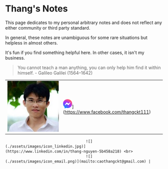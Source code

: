 # Thang's Notes


This page dedicates to my personal arbitrary notes and does not reflect any either community or third party standard. 

In general, these notes are unambiguous for some rare situations but helpless in almost others. 

It's fun if you find something helpful here. In other cases, it isn't my business.

>
> You cannot teach a man anything, you can only help him find it within himself. - Galileo Galilei (1564–1642)
>

|        |        |
|--------|--------|
![](./assets/images/my_picture3x3.jpg)| ![](./assets/images/icon_messenger.png)](https://www.facebook.com/thangckt111) <br>
                                        ![](./assets/images/icon_linkedin.jpg)](https://www.linkedin.com/in/thang-nguyen-5b458a218) <br>
                                        ![](./assets/images/icon_email.png)](mailto:caothangckt@gmail.com) |
